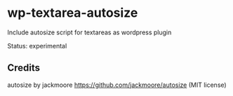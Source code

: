 # wp-textarea-autosize
Include autosize script for textareas as wordpress plugin

Status: experimental

## Credits
autosize by jackmoore 
https://github.com/jackmoore/autosize (MIT license)
